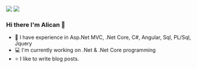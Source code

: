 [![](http://blog.alicancevik.com/wp-content/uploads/2020/09/in-icon.png)](https://www.linkedin.com/in/alicancevik/)
[![](http://blog.alicancevik.com/wp-content/uploads/2020/09/yt-icon.png)](https://www.youtube.com/channel/UCm0LfrF9ImTEHLZfc3enQbw)


### Hi there I'm Alican 👋
- 🔭 I have experience in Asp.Net MVC, .Net Core, C#, Angular, Sql, PL/Sql, Jquery
- :computer: I'm currently working on .Net & .Net Core programming
- :star: I like to write blog posts.



<!--
**alicancevik/alicancevik** is a ✨ _special_ ✨ repository because its `README.md` (this file) appears on your GitHub profile.

Here are some ideas to get you started:

- 🔭 I’m currently working on ...
- 🌱 I’m currently learning ...
- 👯 I’m looking to collaborate on ...
- 🤔 I’m looking for help with ...
- 💬 Ask me about ...
- 📫 How to reach me: ...
- 😄 Pronouns: ...
- ⚡ Fun fact: ...
-->
